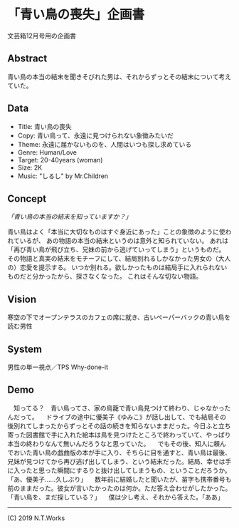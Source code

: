 # 「青い鳥の喪失」企画書

文芸箱12月号用の企画書

## Abstract

青い鳥の本当の結末を聞きそびれた男は、それからずっとその結末について考えていた。

## Data

- Title: 青い鳥の喪失
- Copy: 青い鳥って、永遠に見つけられない象徴みたいだ
- Theme: 永遠に届かないものを、人間はいつも探し求めている
- Genre: Human/Love
- Target: 20-40years (woman)
- Size: 2K
- Music: "しるし" by Mr.Children

## Concept

_「青い鳥の本当の結末を知っていますか？」_

青い鳥はよく「本当に大切なものはすぐ身近にあった」ことの象徴のように使われているが、
あの物語の本当の結末というのは意外と知られていない。
あれは「再び青い鳥が飛び立ち、兄妹の前から逃げていってしまう」というものだ。
その物語と真実の結末をモチーフにして、結局別れるしかなかった男女の（大人の）恋愛を提示する。
いつか別れる。欲しかったものは結局手に入れられないものだと分かったから、探さなくなった。
これはそんな切ない物語。

## Vision

寒空の下でオープンテラスのカフェの席に就き、古いペーパーバックの青い鳥を読む男性

## System

男性の単一視点／TPS
Why-done-it

## Demo

　知ってる？　青い鳥ってさ、家の鳥籠で青い鳥見つけて終わり、じゃなかったんだって。
　ドライブの途中に優美子《ゆみこ》が話し出して、でも結局その後別れてしまったからずっとその話の続きを知らないままだった。今日ふと立ち寄った図書館で手に入れた絵本は鳥を見つけたところで終わっていて、やっぱり本当の終わりなんて無いんだろうなと思っていた。
　でもその後、知人に頼んでおいた青い鳥の戯曲版の本が手に入り、そちらに目を通すと、青い鳥は最後、兄妹が見つけてから再び逃げ出してしまう、という結末だった。結局、幸せは手に入ったと思った瞬間にするりと抜け出してしまうもの、ということだろうか。
「あ、優美子……久しぶり」
　数年前に結婚したと聞いたが、苗字も携帯番号も前のままだった。彼女が言いたかったのは何か。ただ答え合わせがしたかった。
「青い鳥を、まだ探している？」
　僕は少し考え、それから答えた。「ああ」

---
(C) 2019 N.T.Works
